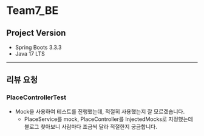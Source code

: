 # Team7_BE

## Project Version
- Spring Boots 3.3.3
- Java 17 LTS

---
## 리뷰 요청
### PlaceControllerTest
- Mock을 사용하여 테스트를 진행했는데, 적절히 사용했는지 잘 모르겠습니다.
  - PlaceService를 mock, PlaceController를 InjectedMocks로 지정했는데 블로그 찾아보니 사람마다 조금씩 달라 적절한지 궁금합니다.

